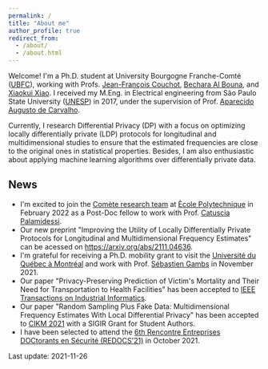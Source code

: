 ```yaml
---
permalink: /
title: "About me"
author_profile: true
redirect_from: 
  - /about/
  - /about.html
---
```


Welcome! I'm a Ph.D. student at University Bourgogne Franche-Comté ([UBFC](https://spim.ubfc.fr/)), working with Profs. [Jean-François Couchot](https://members.femto-st.fr/jf-couchot/en), [Bechara Al Bouna](https://www.linkedin.com/in/bechara-al-bouna-aa94927/?originalSubdomain=lb), and [Xiaokui Xiao](https://www.comp.nus.edu.sg/~xiaoxk/). I received my M.Eng. in Electrical engineering from São Paulo State University ([UNESP](https://www.feis.unesp.br/#!/ppgee)) in 2017, under the supervision of Prof. [Aparecido Augusto de Carvalho](http://lattes.cnpq.br/0250066159980825).

Currently, I research Differential Privacy (DP) with a focus on optimizing locally differentially private (LDP) protocols for longitudinal and multidimensional studies to ensure that the estimated frequencies are close to the original ones in statistical properties. Besides, I am also enthusiastic about applying machine learning algorithms over differentially private data.

## News

* I'm excited to join the [Comète research team](https://team.inria.fr/Comete/) at [Ècole Polytechnique](https://www.polytechnique.edu/en) in February 2022 as a Post-Doc fellow to work with Prof. [Catuscia Palamidessi](http://www.lix.polytechnique.fr/Labo/Catuscia.Palamidessi/).
* Our new preprint "Improving the Utility of Locally Differentially Private Protocols for Longitudinal and Multidimensional Frequency Estimates" can be acessed on <https://arxiv.org/abs/2111.04636>. 
* I'm grateful for receiving a Ph.D. mobility grant to visit the [Université du Québec à Montréal](https://uqam.ca/) and work with Prof. [Sébastien Gambs](https://sebastiengambs.openum.ca/) in November 2021.
* Our paper "Privacy-Preserving Prediction of Victim's Mortality and Their Need for Transportation to Health Facilities" has been accepted to [IEEE Transactions on Industrial Informatics](http://www.ieee-ies.org/pubs/transactions-on-industrial-informatics).
* Our paper "Random Sampling Plus Fake Data: Multidimensional Frequency Estimates With Local Differential Privacy" has been accepted to [CIKM 2021](https://www.cikm2021.org/) with a SIGIR Grant for Student Authors.
* I have been selected to attend the [6th Rencontre Entreprises DOCtorants en Sécurité (REDOCS'21)](https://gdr-securite.irisa.fr/redocs/redocs21/) in October 2021.

Last update: 2021-11-26
